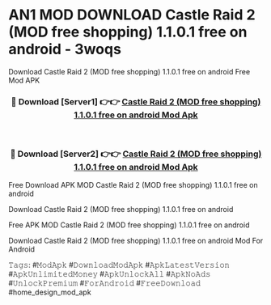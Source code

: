 # AN1 MOD DOWNLOAD Castle Raid 2 (MOD free shopping) 1.1.0.1 free on android - 3woqs
Download Castle Raid 2 (MOD free shopping) 1.1.0.1 free on android Free Mod APK

<div align="center">
<h3>🔴 Download [Server1] 👉👉 <a href="https://apk-comot.site?title=Castle_Raid_2_(MOD_free_shopping)_1.1.0.1_free_on_android">Castle Raid 2 (MOD free shopping) 1.1.0.1 free on android Mod Apk</a></h3><br>

<h3>🔴 Download [Server2] 👉👉 <a href="https://apk-comot.site?title=Castle_Raid_2_(MOD_free_shopping)_1.1.0.1_free_on_android">Castle Raid 2 (MOD free shopping) 1.1.0.1 free on android Mod Apk</a></h3>
</div>


Free Download APK MOD Castle Raid 2 (MOD free shopping) 1.1.0.1 free on android

Download Castle Raid 2 (MOD free shopping) 1.1.0.1 free on android 

Free APK MOD Castle Raid 2 (MOD free shopping) 1.1.0.1 free on android 

Download Castle Raid 2 (MOD free shopping) 1.1.0.1 free on android Mod For Android

𝚃𝚊𝚐𝚜: #𝙼𝚘𝚍𝙰𝚙𝚔 #𝙳𝚘𝚠𝚗𝚕𝚘𝚊𝚍𝙼𝚘𝚍𝙰𝚙𝚔 #𝙰𝚙𝚔𝙻𝚊𝚝𝚎𝚜𝚝𝚅𝚎𝚛𝚜𝚒𝚘𝚗 #𝙰𝚙𝚔𝚄𝚗𝚕𝚒𝚖𝚒𝚝𝚎𝚍𝙼𝚘𝚗𝚎𝚢 #𝙰𝚙𝚔𝚄𝚗𝚕𝚘𝚌𝚔𝙰𝚕𝚕 #𝙰𝚙𝚔𝙽𝚘𝙰𝚍𝚜 #𝚄𝚗𝚕𝚘𝚌𝚔𝙿𝚛𝚎𝚖𝚒𝚞𝚖 #𝙵𝚘𝚛𝙰𝚗𝚍𝚛𝚘𝚒𝚍 #𝙵𝚛𝚎𝚎𝙳𝚘𝚠𝚗𝚕𝚘𝚊𝚍 #home_design_mod_apk